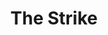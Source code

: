 ---
title: 'The Strike'
taxonomy:
    category:
        - episode
episode: 10 
pc: 910         
written: Dan O'Keefe and Alec Berg & Jeff Schaffer |
directed: Andy Ackerman
aired: December 18, 1997
imdb: 
wiki: 
---
